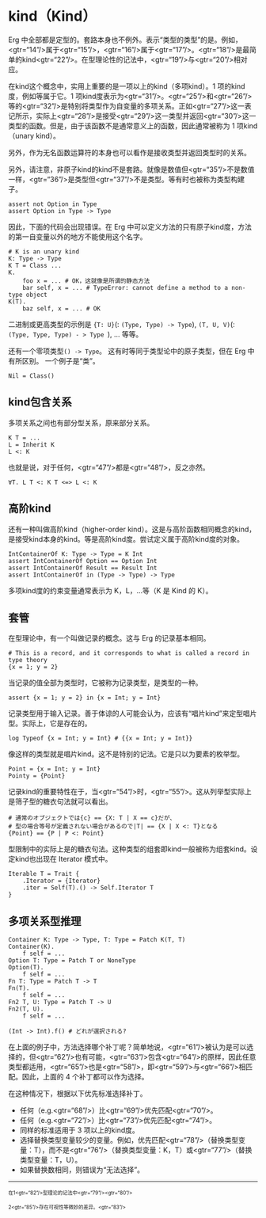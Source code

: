 # kind（Kind）

Erg 中全部都是定型的。套路本身也不例外。表示“类型的类型”的是。例如，<gtr=“14”/>属于<gtr=“15”/>，<gtr=“16”/>属于<gtr=“17”/>。<gtr=“18”/>是最简单的kind<gtr=“22”/>。在型理论性的记法中，<gtr=“19”/>与<gtr=“20”/>相对应。

在kind这个概念中，实用上重要的是一项以上的kind（多项kind）。1 项的kind度，例如等属于它。1 项kind度表示为<gtr=“31”/>。<gtr=“25”/>和<gtr=“26”/>等的<gtr=“32”/>是特别将类型作为自变量的多项关系。正如<gtr=“27”/>这一表记所示，实际上<gtr=“28”/>是接受<gtr=“29”/>这一类型并返回<gtr=“30”/>这一类型的函数。但是，由于该函数不是通常意义上的函数，因此通常被称为 1 项kind（unary kind）。

另外，作为无名函数运算符的本身也可以看作是接收类型并返回类型时的关系。

另外，请注意，非原子kind的kind不是套路。就像是数值但<gtr=“35”/>不是数值一样，<gtr=“36”/>是类型但<gtr=“37”/>不是类型。等有时也被称为类型构建子。


```erg
assert not Option in Type
assert Option in Type -> Type
```

因此，下面的代码会出现错误。在 Erg 中可以定义方法的只有原子kind度，方法的第一自变量以外的地方不能使用这个名字。


```erg
# K is an unary kind
K: Type -> Type
K T = Class ...
K.
    foo x = ... # OK，这就像是所谓的静态方法
    bar self, x = ... # TypeError: cannot define a method to a non-type object
K(T).
    baz self, x = ... # OK
```

二进制或更高类型的示例是 `{T: U}`(: `(Type, Type) -> Type`), `(T, U, V)`(: `(Type, Type, Type) - > Type `), ... 等等。

还有一个零项类型`() -> Type`。 这有时等同于类型论中的原子类型，但在 Erg 中有所区别。 一个例子是“类”。


```erg
Nil = Class()
```

## kind包含关系

多项关系之间也有部分型关系，原来部分关系。


```erg
K T = ...
L = Inherit K
L <: K
```

也就是说，对于任何，<gtr=“47”/>都是<gtr=“48”/>，反之亦然。


```erg
∀T. L T <: K T <=> L <: K
```

## 高阶kind

还有一种叫做高阶kind（higher-order kind）。这是与高阶函数相同概念的kind，是接受kind本身的kind。等是高阶kind度。尝试定义属于高阶kind度的对象。


```erg
IntContainerOf K: Type -> Type = K Int
assert IntContainerOf Option == Option Int
assert IntContainerOf Result == Result Int
assert IntContainerOf in (Type -> Type) -> Type
```

多项kind度的约束变量通常表示为 K，L，...等（K 是 Kind 的 K）。

## 套管

在型理论中，有一个叫做记录的概念。这与 Erg 的记录基本相同。


```erg
# This is a record, and it corresponds to what is called a record in type theory
{x = 1; y = 2}
```

当记录的值全部为类型时，它被称为记录类型，是类型的一种。


```erg
assert {x = 1; y = 2} in {x = Int; y = Int}
```

记录类型用于输入记录。善于体谅的人可能会认为，应该有“唱片kind”来定型唱片型。实际上，它是存在的。


```erg
log Typeof {x = Int; y = Int} # {{x = Int; y = Int}}
```

像这样的类型就是唱片kind。这不是特别的记法。它是只以为要素的枚举型。


```erg
Point = {x = Int; y = Int}
Pointy = {Point}
```

记录kind的重要特性在于，当<gtr=“54”/>时，<gtr=“55”/>。这从列举型实际上是筛子型的糖衣句法就可以看出。


```erg
# 通常のオブジェクトでは{c} == {X: T | X == c}だが、
# 型の場合等号が定義されない場合があるので|T| == {X | X <: T}となる
{Point} == {P | P <: Point}
```

型限制中的实际上是的糖衣句法。这种类型的组套即kind一般被称为组套kind。设定kind也出现在 Iterator 模式中。


```erg
Iterable T = Trait {
    .Iterator = {Iterator}
    .iter = Self(T).() -> Self.Iterator T
}
```

## 多项关系型推理


```erg
Container K: Type -> Type, T: Type = Patch K(T, T)
Container(K).
    f self = ...
Option T: Type = Patch T or NoneType
Option(T).
    f self = ...
Fn T: Type = Patch T -> T
Fn(T).
    f self = ...
Fn2 T, U: Type = Patch T -> U
Fn2(T, U).
    f self = ...

(Int -> Int).f() # どれが選択される?
```

在上面的例子中，方法选择哪个补丁呢？简单地说，<gtr=“61”/>被认为是可以选择的，但<gtr=“62”/>也有可能，<gtr=“63”/>包含<gtr=“64”/>的原样，因此任意类型都适用，<gtr=“65”/>也是<gtr=“58”/>，即<gtr=“59”/>与<gtr=“66”/>相匹配。因此，上面的 4 个补丁都可以作为选择。

在这种情况下，根据以下优先标准选择补丁。

* 任何（e.g.<gtr=“68”/>）比<gtr=“69”/>优先匹配<gtr=“70”/>。
* 任何（e.g.<gtr=“72”/>）比<gtr=“73”/>优先匹配<gtr=“74”/>。
* 同样的标准适用于 3 项以上的kind度。
* 选择替换类型变量较少的变量。例如，优先匹配<gtr=“78”/>（替换类型变量：T），而不是<gtr=“76”/>（替换类型变量：K，T）或<gtr=“77”/>（替换类型变量：T，U）。
* 如果替换数相同，则错误为“无法选择”。

---

<span id="1" style="font-size:x-small">在1<gtr=“82”/>型理论的记法中<gtr=“79”/><gtr=“80”/></span>

<span id="2" style="font-size:x-small">2<gtr=“85”/>存在可视性等微妙的差异。<gtr=“83”/></span>
